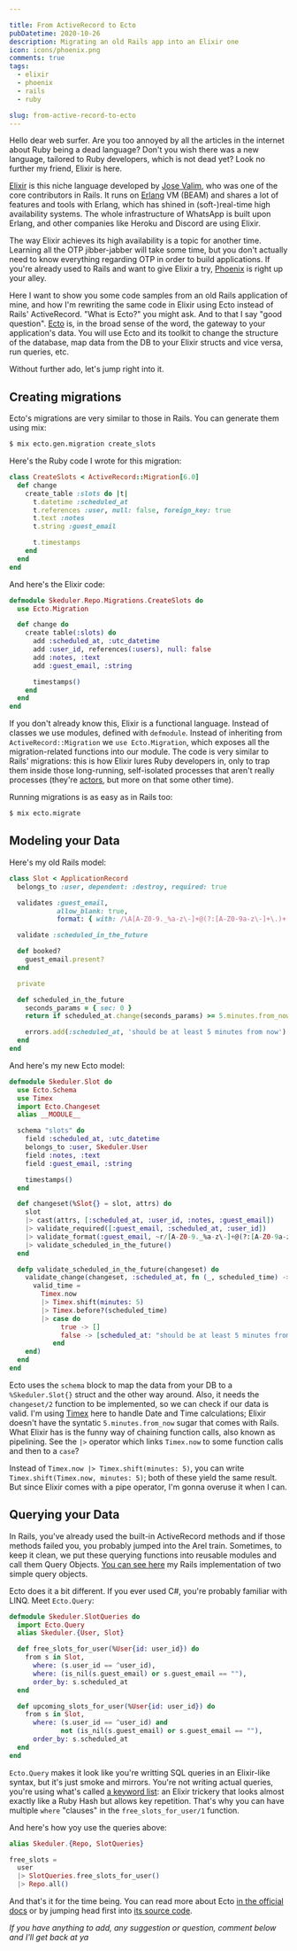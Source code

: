 ```yaml
---

title: From ActiveRecord to Ecto
pubDatetime: 2020-10-26
description: Migrating an old Rails app into an Elixir one
icon: icons/phoenix.png
comments: true
tags:
  - elixir
  - phoenix
  - rails
  - ruby

slug: from-active-record-to-ecto
---
```


Hello dear web surfer. Are you too annoyed by all the articles in the internet about Ruby being a dead language? Don't you wish there was a new language, tailored to Ruby developers, which is not dead yet? Look no further my friend, Elixir is here.

[Elixir](https://elixir-lang.org/) is this niche language developed by [Jose Valim](https://twitter.com/josevalim), who was one of the core contributors in Rails. It runs on [Erlang](https://www.erlang.org/) VM (BEAM) and shares a lot of features and tools with Erlang, which has shined in (soft-)real-time high availability systems. The whole infrastructure of WhatsApp is built upon Erlang, and other companies like Heroku and Discord are using Elixir.

The way Elixir achieves its high availability is a topic for another time. Learning all the OTP jibber-jabber will take some time, but you don't actually need to know everything regarding OTP in order to build applications. If you're already used to Rails and want to give Elixir a try, [Phoenix](https://www.phoenixframework.org/) is right up your alley.

Here I want to show you some code samples from an old Rails application of mine, and how I'm rewriting the same code in Elixir using Ecto instead of Rails' ActiveRecord. "What is Ecto?" you might ask. And to that I say "good question". [Ecto](https://github.com/elixir-ecto/ecto) is, in the broad sense of the word, the gateway to your application's data. You will use Ecto and its toolkit to change the structure of the database, map data from the DB to your Elixir structs and vice versa, run queries, etc.

Without further ado, let's jump right into it.

## Creating migrations

Ecto's migrations are very similar to those in Rails. You can generate them using mix:

```bash
$ mix ecto.gen.migration create_slots
```

Here's the Ruby code I wrote for this migration:

```ruby
class CreateSlots < ActiveRecord::Migration[6.0]
  def change
    create_table :slots do |t|
      t.datetime :scheduled_at
      t.references :user, null: false, foreign_key: true
      t.text :notes
      t.string :guest_email

      t.timestamps
    end
  end
end
```

And here's the Elixir code:

```elixir
defmodule Skeduler.Repo.Migrations.CreateSlots do
  use Ecto.Migration

  def change do
    create table(:slots) do
      add :scheduled_at, :utc_datetime
      add :user_id, references(:users), null: false
      add :notes, :text
      add :guest_email, :string

      timestamps()
    end
  end
end
```

If you don't already know this, Elixir is a functional language. Instead of classes we use modules, defined with `defmodule`. Instead of inheriting from `ActiveRecord::Migration` we `use Ecto.Migration`, which exposes all the migration-related functions into our module. The code is very similar to Rails' migrations: this is how Elixir lures Ruby developers in, only to trap them inside those long-running, self-isolated processes that aren't really processes (they're [actors](https://en.wikipedia.org/wiki/Actor_model), but more on that some other time).

Running migrations is as easy as in Rails too:

```bash
$ mix ecto.migrate
```

## Modeling your Data

Here's my old Rails model:

```ruby
class Slot < ApplicationRecord
  belongs_to :user, dependent: :destroy, required: true

  validates :guest_email,
            allow_blank: true,
            format: { with: /\A[A-Z0-9._%a-z\-]+@(?:[A-Z0-9a-z\-]+\.)+[A-Za-z]{2,4}\z/ }

  validate :scheduled_in_the_future

  def booked?
    guest_email.present?
  end

  private

  def scheduled_in_the_future
    seconds_params = { sec: 0 }
    return if scheduled_at.change(seconds_params) >= 5.minutes.from_now.change(seconds_params)

    errors.add(:scheduled_at, 'should be at least 5 minutes from now')
  end
end
```

And here's my new Ecto model:

```elixir
defmodule Skeduler.Slot do
  use Ecto.Schema
  use Timex
  import Ecto.Changeset
  alias __MODULE__

  schema "slots" do
    field :scheduled_at, :utc_datetime
    belongs_to :user, Skeduler.User
    field :notes, :text
    field :guest_email, :string

    timestamps()
  end

  def changeset(%Slot{} = slot, attrs) do
    slot
    |> cast(attrs, [:scheduled_at, :user_id, :notes, :guest_email])
    |> validate_required([:guest_email, :scheduled_at, :user_id])
    |> validate_format(:guest_email, ~r/[A-Z0-9._%a-z\-]+@(?:[A-Z0-9a-z\-]+\.)+[A-Za-z]{2,4}/)
    |> validate_scheduled_in_the_future()
  end

  defp validate_scheduled_in_the_future(changeset) do
    validate_change(changeset, :scheduled_at, fn (_, scheduled_time) ->
      valid_time =
        Timex.now
        |> Timex.shift(minutes: 5)
        |> Timex.before?(scheduled_time)
        |> case do
             true -> []
             false -> [scheduled_at: "should be at least 5 minutes from now"]
           end
    end)
  end
end
```

Ecto uses the `schema` block to map the data from your DB to a `%Skeduler.Slot{}` struct and the other way around. Also, it needs the `changeset/2` function to be implemented, so we can check if our data is valid. I'm using [Timex](https://github.com/bitwalker/timex) here to handle Date and Time calculations; Elixir doesn't have the syntatic `5.minutes.from_now` sugar that comes with Rails. What Elixir has is the funny way of chaining function calls, also known as pipelining. See the `|>` operator which links `Timex.now` to some function calls and then to a `case`?

Instead of `Timex.now |> Timex.shift(minutes: 5)`, you can write `Timex.shift(Timex.now, minutes: 5)`; both of these yield the same result. But since Elixir comes with a pipe operator, I'm gonna overuse it when I can.

## Querying your Data

In Rails, you've already used the built-in ActiveRecord methods and if those methods failed you, you probably jumped into the Arel train. Sometimes, to keep it clean, we put these querying functions into reusable modules and call them Query Objects. [You can see here](https://github.com/aziflaj/skeduler/blob/master/app/queries) my Rails implementation of two simple query objects.

Ecto does it a bit different. If you ever used C#, you're probably familiar with LINQ. Meet `Ecto.Query`:

```elixir
defmodule Skeduler.SlotQueries do
  import Ecto.Query
  alias Skeduler.{User, Slot}

  def free_slots_for_user(%User{id: user_id}) do
    from s in Slot,
      where: (s.user_id == ^user_id),
      where: (is_nil(s.guest_email) or s.guest_email == ""),
      order_by: s.scheduled_at
  end

  def upcoming_slots_for_user(%User{id: user_id}) do
    from s in Slot,
      where: (s.user_id == ^user_id) and
             not (is_nil(s.guest_email) or s.guest_email == ""),
      order_by: s.scheduled_at
  end
end
```

`Ecto.Query` makes it look like you're writting SQL queries in an Elixir-like syntax, but it's just smoke and mirrors. You're not writing actual queries, you're using what's called [a keyword list](https://elixir-lang.org/getting-started/keywords-and-maps.html#keyword-lists): an Elixir trickery that looks almost exactly like a Ruby Hash but allows key repetition. That's why you can have multiple `where` "clauses" in the `free_slots_for_user/1` function.

And here's how yoy use the queries above:

```elixir
alias Skeduler.{Repo, SlotQueries}

free_slots =
  user
  |> SlotQueries.free_slots_for_user()
  |> Repo.all()
```

And that's it for the time being. You can read more about Ecto [in the official docs](https://hexdocs.pm/ecto/Ecto.html) or by jumping head first into [its source code](https://github.com/elixir-ecto/ecto).

_If you have anything to add, any suggestion or question, comment below and I'll get back at ya_
